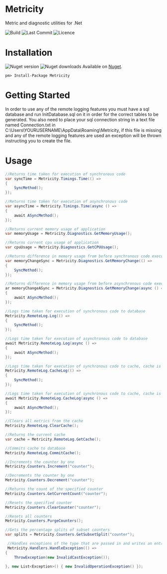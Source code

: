# Metricity
Metric and diagnostic utilities for .Net 

![Build](https://img.shields.io/travis/tomaustin700/Metricity.svg) ![Last Commit](https://img.shields.io/github/last-commit/tomaustin700/metricity.svg) ![Licence](https://img.shields.io/github/license/tomaustin700/Metricity.svg)
# Installation
![Nuget version](https://img.shields.io/nuget/v/Metricity.svg)  ![Nuget downloads](https://img.shields.io/nuget/dt/Metricity.svg)
Available on [Nuget](https://www.nuget.org/packages/Metricity/).
```
pm> Install-Package Metricity
```
#  Getting Started
In order to use any of the remote logging features you must have a sql database and run InitDatabase.sql on it in order for the correct tables to be generated. You also need to place your sql connection string in a text file named Connection.txt in
C:\Users\YOURUSERNAME\AppData\Roaming\Metricity, if this file is missing and any of the remote logging features are used an exception will be thrown instructing you to create the file.

# Usage

```c#
//Returns time taken for execution of synchronous code
var syncTime = Metricity.Timings.Time(() =>
{
    SyncMethod();
});

//Returns time taken for execution of asynchronous code
var asyncTime = Metricity.Timings.Time(async () =>
{
    await ASyncMethod();
});

//Returns current memory usage of application
var memoryUsage = Metricity.Diagnostics.GetMemoryUsage();

//Returns current cpu usage of application
var cpuUsage = Metricity.Diagnostics.GetCPUUsage();

//Returns difference in memory usage from before synchronous code execution and after
var memoryChangeSync = Metricity.Diagnostics.GetMemoryChange(() =>
{
    SyncMethod();
});

//Returns difference in memory usage from before asynchronous code execution and after
ar memoryChangeASync = Metricity.Diagnostics.GetMemoryChange(async () =>
{
    await ASyncMethod();
});

//Logs time taken for execution of synchronous code to database
Metricity.RemoteLog.Log(() =>
{
    SyncMethod();
});

//Logs time taken for execution of asynchronous code to database
await Metricity.RemoteLog.Log(async () =>
{
    await ASyncMethod();
});

//Logs time taken for execution of synchronous code to cache, cache is then commited to database when CommitCache is called
Metricity.RemoteLog.CacheLog(() =>
{
    SyncMethod();
});

//Logs time taken for execution of synchronous code to cache, cache is then commited to database when CommitCache is called
await Metricity.RemoteLog.CacheLog(async () =>
{
    await ASyncMethod();
});

//Clears all metrics from the cache
Metricity.RemoteLog.ClearCache();

//Returns the current cache
var cache = Metricity.RemoteLog.GetCache();

//Commits cache to database
Metricity.RemoteLog.CommitCache();

//Increments the counter by one
Metricity.Counters.Increment("counter");

//Decrements the counter by one
Metricity.Counters.Decrement("counter");

//Returns the count of the specified counter
Metricity.Counters.GetCurrentCount("counter");

//Resets the specified counter
Metricity.Counters.ClearCounter("counter");

//Resets all counters
Metricity.Counters.PurgeCounters();

//Gets the percentage splits of subset counters
var splits = Metricity.Counters.GetSubsetSplit("counter");

 //Handles exceptions of the type that are passed in and writes an entry into HandledExceptions Table 
 Metricity.Handlers.HandleException(() =>
{
    ThrowException(new InvalidCastException());
    
}, new List<Exception>() { new InvalidOperationException() });
```
